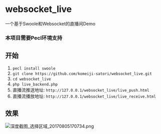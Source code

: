 # websocket_live
一个基于Swoole和Websocket的直播间Demo

### 本项目需要Pecl环境支持

## 开始

 1. `pecl install swoole`
 2. `git clone https://github.com/komeiji-satori/websocket_live.git`
 3. `cd websocket_live`
 4. `php live_backend.php`
 5. 直播流推送地址: `http://127.0.0.1/websocket_live/live_push.html`
 6. 直播流播放地址: `http://127.0.0.1/websocket_live/live_receive.html`
 

## 效果

![深度截图_选择区域_20170805170734.png](https://i.loli.net/2017/08/05/59858af412388.png)